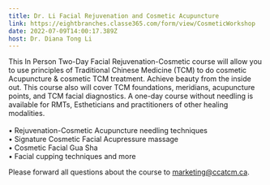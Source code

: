 ```yaml
---
title: Dr. Li Facial Rejuvenation and Cosmetic Acupuncture
link: https://eightbranches.classe365.com/form/view/CosmeticWorkshop
date: 2022-07-09T14:00:17.389Z
host: Dr. Diana Tong Li
---
```

This In Person Two-Day Facial Rejuvenation-Cosmetic course will allow you to use principles of Traditional Chinese Medicine (TCM) to do cosmetic Acupuncture & cosmetic TCM treatment. Achieve beauty from the inside out. This course also will cover TCM foundations, meridians, acupuncture points, and TCM facial diagnostics. A one-day course without needling is available for RMTs, Estheticians and practitioners of other healing modalities.\
\
• Rejuvenation-Cosmetic Acupuncture needling techniques\
• Signature Cosmetic Facial Acupressure massage\
• Cosmetic Facial Gua Sha\
• Facial cupping techniques and more

Please forward all questions about the course to marketing@ccatcm.ca.
